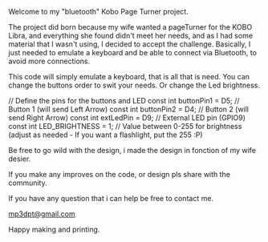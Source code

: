 Welcome to my "bluetooth" Kobo Page Turner project.


The project did born because my wife wanted a pageTurner for the KOBO Libra, and everything she found didn't meet her needs, and as I had some material that I wasn't using, 
I decided to accept the challenge. Basically, I just needed to emulate a keyboard and be able to connect via Bluetooth, to avoid more connections.

This code will simply emulate a keyboard, that is all that is need.
You can change the buttons order to swit your needs.
Or change the Led brightness.

// Define the pins for the buttons and LED
const int buttonPin1 = D5;     // Button 1 (will send Left Arrow)
const int buttonPin2 = D4;     // Button 2 (will send Right Arrow)
const int extLedPin = D9;      // External LED pin (GPIO9)
const int LED_BRIGHTNESS = 1;  // Value between 0-255 for brightness (adjust as needed - If you want a flashlight, put the 255 :P)

Be free to go wild with the design, i made the design in fonction of my wife desier.

If you make any improves on the code, or design pls share with the community.

If you have any question that i can help be free to contact me.

mp3dpt@gmail.com

Happy making and printing.
